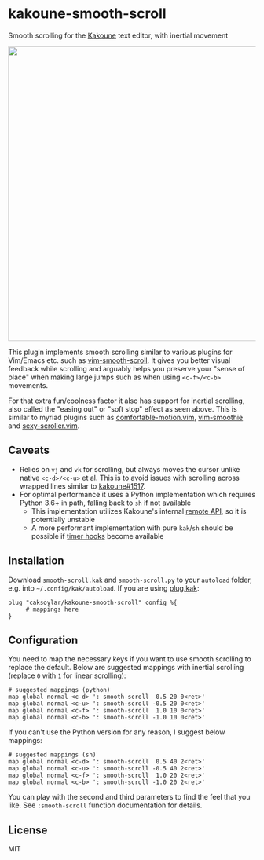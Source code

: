 # kakoune-smooth-scroll
Smooth scrolling for the [Kakoune](https://kakoune.org) text editor, with inertial movement

<a href="https://asciinema.org/a/348495?autoplay=1&loop=1" target="_blank"><img src="https://asciinema.org/a/348495.svg" width="600"/></a>

This plugin implements smooth scrolling similar to various plugins for Vim/Emacs etc. such as [vim-smooth-scroll](https://github.com/terryma/vim-smooth-scroll).
It gives you better visual feedback while scrolling and arguably helps you preserve your "sense of place" when making large jumps such as when using `<c-f>/<c-b>` movements.

For that extra fun/coolness factor it also has support for inertial scrolling, also called the "easing out" or "soft stop" effect as seen above.
This is similar to myriad plugins such as [comfortable-motion.vim](https://github.com/yuttie/comfortable-motion.vim), [vim-smoothie](https://github.com/psliwka/vim-smoothie/) and [sexy-scroller.vim](https://github.com/joeytwiddle/sexy_scroller.vim).

## Caveats
- Relies on `vj` and `vk` for scrolling, but always moves the cursor unlike native `<c-d>/<c-u>` et al.
This is to avoid issues with scrolling across wrapped lines similar to [kakoune#1517](https://github.com/mawww/kakoune/issues/1517).
- For optimal performance it uses a Python implementation which requires Python 3.6+ in path, falling back to `sh` if not available
  - This implementation utilizes Kakoune's internal [remote API](https://github.com/mawww/kakoune/blob/master/src/remote.hh), so it is potentially unstable
  - A more performant implementation with pure `kak`/`sh` should be possible if [timer hooks](https://github.com/mawww/kakoune/issues/2337#issuecomment-416531650) become available

## Installation
Download `smooth-scroll.kak` and `smooth-scroll.py` to your `autoload` folder, e.g. into `~/.config/kak/autoload`. If you are using [plug.kak](https://gitlab.com/andreyorst/plug.kak):
```kak
plug "caksoylar/kakoune-smooth-scroll" config %{
     # mappings here
}
```

## Configuration

You need to map the necessary keys if you want to use smooth scrolling to replace the default. Below are suggested mappings with inertial scrolling (replace `0` with `1` for linear scrolling):
```kak
# suggested mappings (python)
map global normal <c-d> ': smooth-scroll  0.5 20 0<ret>'
map global normal <c-u> ': smooth-scroll -0.5 20 0<ret>'
map global normal <c-f> ': smooth-scroll  1.0 10 0<ret>'
map global normal <c-b> ': smooth-scroll -1.0 10 0<ret>'
```

If you can't use the Python version for any reason, I suggest below mappings:
```kak
# suggested mappings (sh)
map global normal <c-d> ': smooth-scroll  0.5 40 2<ret>'
map global normal <c-u> ': smooth-scroll -0.5 40 2<ret>'
map global normal <c-f> ': smooth-scroll  1.0 20 2<ret>'
map global normal <c-b> ': smooth-scroll -1.0 20 2<ret>'
```

You can play with the second and third parameters to find the feel that you like. See `:smooth-scroll` function documentation for details.

## License
MIT
